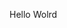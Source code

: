 Hello Wolrd


































































































































































































































































































































































































































































































































































































































































































































































































































































































































































































































